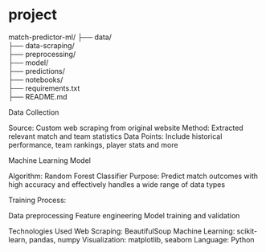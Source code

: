 # project

match-predictor-ml/
├── data/                       
├── data-scraping/             
├── preprocessing/              
├── model/                      
├── predictions/                
├── notebooks/                 
├── requirements.txt            
├── README.md                   



Data Collection

Source: Custom web scraping from original website
Method: Extracted relevant match and team statistics
Data Points: Include historical performance, team rankings, player stats and more

Machine Learning Model

Algorithm: Random Forest Classifier
Purpose: Predict match outcomes with high accuracy and effectively handles a wide range of data types

Training Process:

Data preprocessing
Feature engineering
Model training and validation


Technologies Used
Web Scraping: BeautifulSoup
Machine Learning: scikit-learn, pandas, numpy
Visualization: matplotlib, seaborn
Language: Python
